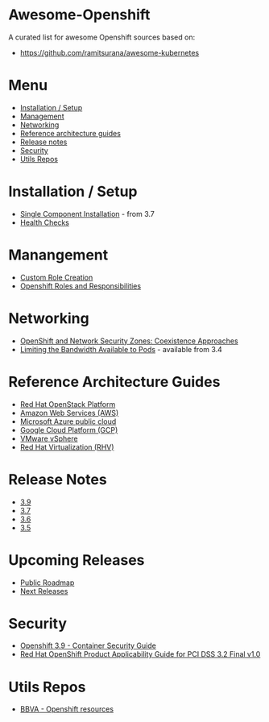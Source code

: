 Awesome-Openshift
=======================================================================

A curated list for awesome Openshift sources based on:
* https://github.com/ramitsurana/awesome-kubernetes

Menu
=======================================================================
* [Installation / Setup](#installation-or-setup)
* [Management](#management)
* [Networking](#networking)
* [Reference architecture guides](#reference-architecture-guides)
* [Release notes](#release-notes)
* [Security](#security) 
* [Utils Repos](#utils-repos)

Installation / Setup
=======================================================================
* [Single Component Installation](https://docs.openshift.com/container-platform/3.9/install_config/install/advanced_install.html#running-the-advanced-installation-individual-components) -  from 3.7 
* [Health Checks](https://docs.openshift.com/container-platform/3.9/admin_guide/diagnostics_tool.html#ansible-based-tooling-health-checks)

Manangement
=======================================================================
* [Custom Role Creation](http://v1.uncontained.io/playbooks/operationalizing/custom_role_creation.html)
* [Openshift Roles and Responsibilities](http://v1.uncontained.io/playbooks/fundamentals/openshift_roles_responsibilities.html)

Networking
=======================================================================
* [OpenShift and Network Security Zones: Coexistence Approaches](https://blog.openshift.com/openshift-and-network-security-zones-coexistence-approaches)
* [Limiting the Bandwidth Available to Pods](https://docs.openshift.com/container-platform/3.9/admin_guide/managing_pods.html#admin-guide-manage-pods-limit-bandwidth) - available from 3.4

Reference Architecture Guides
=======================================================================
* [Red Hat OpenStack Platform](https://access.redhat.com/documentation/en-us/reference_architectures/2018/html/deploying_and_managing_openshift_3.9_on_red_hat_openstack_platform_10/)
* [Amazon Web Services (AWS)](https://access.redhat.com/documentation/en-us/reference_architectures/2018/html/deploying_and_managing_openshift_3.9_on_amazon_web_services/)
* [Microsoft Azure public cloud](https://access.redhat.com/documentation/en-us/reference_architectures/2018/html/deploying_and_managing_openshift_3.9_on_azure/)
* [Google Cloud Platform (GCP)](https://access.redhat.com/documentation/en-us/reference_architectures/2018/html/deploying_and_managing_openshift_3.9_on_google_cloud_platform/)
* [VMware vSphere](https://access.redhat.com/documentation/en-us/reference_architectures/2018/html/deploying_and_managing_openshift_3.9_on_vmware_vsphere/)
* [Red Hat Virtualization (RHV)](https://access.redhat.com/documentation/en-us/reference_architectures/2018/pdf/deploying_and_managing_openshift_3.9_on_red_hat_virtualization_4/Reference_Architectures-2018-Deploying_and_Managing_OpenShift_3.9_on_Red_Hat_Virtualization_4-en-US.pdf)

Release Notes
=======================================================================
* [3.9](https://access.redhat.com/documentation/en-us/openshift_container_platform/3.9/html/release_notes/release-notes-ocp-3-9-release-notes)
* [3.7](https://access.redhat.com/documentation/en-us/openshift_container_platform/3.7/html/release_notes/release-notes-ocp-3-7-release-notes)
* [3.6](https://access.redhat.com/documentation/en-us/openshift_container_platform/3.6/html/release_notes/release-notes-ocp-3-6-release-notes)
* [3.5](https://access.redhat.com/documentation/en-us/openshift_container_platform/3.5/html/release_notes/release-notes-ocp-3-5-release-notes)

Upcoming Releases
=======================================================================
* [Public Roadmap](https://ci.openshift.redhat.com/roadmap_overview.html)
* [Next Releases](https://ci.openshift.redhat.com/releases_overview.html)

Security
=======================================================================
* [Openshift 3.9 - Container Security Guide](https://docs.openshift.com/container-platform/3.9/security/index.html)
* [Red Hat OpenShift Product Applicability Guide for PCI DSS 3.2 Final v1.0](https://www.redhat.com/cms/managed-files/cl-red-hat-openshift-product-applicability-guide-datasheet-f8620-201708-en.pdf)

Utils Repos
=======================================================================
* [BBVA - Openshift resources](https://github.com/BBVA/openshift-utils)
